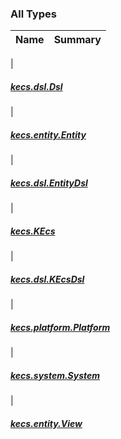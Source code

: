 

### All Types

| Name | Summary |
|---|---|
|

##### [kecs.dsl.Dsl](../kecs.dsl/-dsl/index.md)


|

##### [kecs.entity.Entity](../kecs.entity/-entity/index.md)


|

##### [kecs.dsl.EntityDsl](../kecs.dsl/-entity-dsl/index.md)


|

##### [kecs.KEcs](../kecs/-k-ecs/index.md)


|

##### [kecs.dsl.KEcsDsl](../kecs.dsl/-k-ecs-dsl/index.md)


|

##### [kecs.platform.Platform](../kecs.platform/-platform/index.md)


|

##### [kecs.system.System](../kecs.system/-system/index.md)


|

##### [kecs.entity.View](../kecs.entity/-view/index.md)


